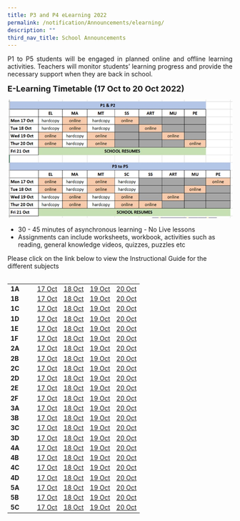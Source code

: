```yaml
---
title: P3 and P4 eLearning 2022
permalink: /notification/Announcements/elearning/
description: ""
third_nav_title: School Announcements
---
```

<div style="text-align:justify;">P1 to P5 students will be engaged in planned online and offline learning activities. Teachers will monitor students’ learning progress and provide the necessary support when they are back in school.</div>

<b><font size="4">E-Learning Timetable (17 Oct to 20 Oct 2022)</font></b>

![](/images/Announcement/2022%2010%2005%20elearning.jpg)

<ul>
<li>30 - 45 minutes of asynchronous learning - No Live lessons</li>
<li>Assignments can include worksheets, workbook, activities such as reading, general knowledge videos, quizzes, puzzles etc</li>
</ul>
Please click on the link below to view the Instructional Guide for the different subjects<br><br>

<table style="width: 100%;">
<tbody><tr>
<td style="width: 20%;"><b>1A</b></td>
<td style="width: 20%;"><a href="xx" target="_blank">17 Oct</a></td>
<td style="width: 20%;"><a href="xx" target="_blank">18 Oct</a></td>
<td style="width: 20%;"><a href="xx" target="_blank">19 Oct</a></td>
<td style="width: 20%;"><a href="xx" target="_blank">20 Oct</a></td>
</tr><tr>
<td><b>1B</b></td>
<td><a href="xxx" target="_blank">17 Oct</a></td>
<td><a href="xxx" target="_blank">18 Oct</a></td>
<td><a href="xxx" target="_blank">19 Oct</a></td>
<td><a href="xxx" target="_blank">20 Oct</a></td>
</tr><tr>
<td><b>1C</b></td>
<td><a href="xxx" target="_blank">17 Oct</a></td>
<td><a href="xxx" target="_blank">18 Oct</a></td>
<td><a href="xxx" target="_blank">19 Oct</a></td>
<td><a href="xxx" target="_blank">20 Oct</a></td>
</tr><tr>
<td><b>1D</b></td>
<td><a href="xxx" target="_blank">17 Oct</a></td>
<td><a href="xxx" target="_blank">18 Oct</a></td>
<td><a href="xxx" target="_blank">19 Oct</a></td>
<td><a href="xxx" target="_blank">20 Oct</a></td>
</tr><tr>
<td><b>1E</b></td>
<td><a href="xxx" target="_blank">17 Oct</a></td>
<td><a href="xxx" target="_blank">18 Oct</a></td>
<td><a href="xxx" target="_blank">19 Oct</a></td>
<td><a href="xxx" target="_blank">20 Oct</a></td>
</tr><tr>
<td><b>1F</b></td>
<td><a href="xxx" target="_blank">17 Oct</a></td>
<td><a href="xxx" target="_blank">18 Oct</a></td>
<td><a href="xxx" target="_blank">19 Oct</a></td>
<td><a href="xxx" target="_blank">20 Oct</a></td>
</tr><tr>
<td><b>2A</b></td>
<td><a href="xxx" target="_blank">17 Oct</a></td>
<td><a href="xxx" target="_blank">18 Oct</a></td>
<td><a href="xxx" target="_blank">19 Oct</a></td>
<td><a href="xxx" target="_blank">20 Oct</a></td>
</tr><tr>
<td><b>2B</b></td>
<td><a href="xxx" target="_blank">17 Oct</a></td>
<td><a href="xxx" target="_blank">18 Oct</a></td>
<td><a href="xxx" target="_blank">19 Oct</a></td>
<td><a href="xxx" target="_blank">20 Oct</a></td>
</tr><tr>
<td><b>2C</b></td>
<td><a href="xxx" target="_blank">17 Oct</a></td>
<td><a href="xxx" target="_blank">18 Oct</a></td>
<td><a href="xxx" target="_blank">19 Oct</a></td>
<td><a href="xxx" target="_blank">20 Oct</a></td>
</tr><tr>
<td><b>2D</b></td>
<td><a href="xxx" target="_blank">17 Oct</a></td>
<td><a href="xxx" target="_blank">18 Oct</a></td>
<td><a href="xxx" target="_blank">19 Oct</a></td>
<td><a href="xxx" target="_blank">20 Oct</a></td>
</tr><tr>
<td><b>2E</b></td>
<td><a href="xxx" target="_blank">17 Oct</a></td>
<td><a href="xxx" target="_blank">18 Oct</a></td>
<td><a href="xxx" target="_blank">19 Oct</a></td>
<td><a href="xxx" target="_blank">20 Oct</a></td>
</tr><tr>
<td><b>2F</b></td>
<td><a href="xxx" target="_blank">17 Oct</a></td>
<td><a href="xxx" target="_blank">18 Oct</a></td>
<td><a href="xxx" target="_blank">19 Oct</a></td>
<td><a href="xxx" target="_blank">20 Oct</a></td>
</tr><tr>
<td><b>3A</b></td>
<td><a href="xxx" target="_blank">17 Oct</a></td>
<td><a href="xxx" target="_blank">18 Oct</a></td>
<td><a href="xxx" target="_blank">19 Oct</a></td>
<td><a href="xxx" target="_blank">20 Oct</a></td>
</tr><tr>
<td><b>3B</b></td>
<td><a href="xxx" target="_blank">17 Oct</a></td>
<td><a href="xxx" target="_blank">18 Oct</a></td>
<td><a href="xxx" target="_blank">19 Oct</a></td>
<td><a href="xxx" target="_blank">20 Oct</a></td>
</tr><tr>
<td><b>3C</b></td>
<td><a href="xxx" target="_blank">17 Oct</a></td>
<td><a href="xxx" target="_blank">18 Oct</a></td>
<td><a href="xxx" target="_blank">19 Oct</a></td>
<td><a href="xxx" target="_blank">20 Oct</a></td>
</tr><tr>
<td><b>3D</b></td>
<td><a href="xxx" target="_blank">17 Oct</a></td>
<td><a href="xxx" target="_blank">18 Oct</a></td>
<td><a href="xxx" target="_blank">19 Oct</a></td>
<td><a href="xxx" target="_blank">20 Oct</a></td>
</tr><tr>
<td><b>4A</b></td>
<td><a href="xxx" target="_blank">17 Oct</a></td>
<td><a href="xxx" target="_blank">18 Oct</a></td>
<td><a href="xxx" target="_blank">19 Oct</a></td>
<td><a href="xxx" target="_blank">20 Oct</a></td>
</tr><tr>
<td><b>4B</b></td>
<td><a href="xxx" target="_blank">17 Oct</a></td>
<td><a href="xxx" target="_blank">18 Oct</a></td>
<td><a href="xxx" target="_blank">19 Oct</a></td>
<td><a href="xxx" target="_blank">20 Oct</a></td>
</tr><tr>
<td><b>4C</b></td>
<td><a href="xxx" target="_blank">17 Oct</a></td>
<td><a href="xxx" target="_blank">18 Oct</a></td>
<td><a href="xxx" target="_blank">19 Oct</a></td>
<td><a href="xxx" target="_blank">20 Oct</a></td>
</tr><tr>
<td><b>4D</b></td>
<td><a href="xxx" target="_blank">17 Oct</a></td>
<td><a href="xxx" target="_blank">18 Oct</a></td>
<td><a href="xxx" target="_blank">19 Oct</a></td>
<td><a href="xxx" target="_blank">20 Oct</a></td>
</tr><tr>
<td><b>5A</b></td>
<td><a href="xxx" target="_blank">17 Oct</a></td>
<td><a href="xxx" target="_blank">18 Oct</a></td>
<td><a href="xxx" target="_blank">19 Oct</a></td>
<td><a href="xxx" target="_blank">20 Oct</a></td>
</tr><tr>
<td><b>5B</b></td>
<td><a href="xxx" target="_blank">17 Oct</a></td>
<td><a href="xxx" target="_blank">18 Oct</a></td>
<td><a href="xxx" target="_blank">19 Oct</a></td>
<td><a href="xxx" target="_blank">20 Oct</a></td>
</tr><tr>
<td><b>5C</b></td>
<td><a href="xxx" target="_blank">17 Oct</a></td>
<td><a href="xxx" target="_blank">18 Oct</a></td>
<td><a href="xxx" target="_blank">19 Oct</a></td>
<td><a href="xxx" target="_blank">20 Oct</a></td>
</tr>
</tbody>
</table><br>